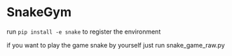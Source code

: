 # SnakeGym

run ```pip install -e snake``` to register the environment <br>

if you want to play the game snake by yourself just run snake_game_raw.py

